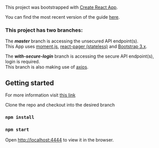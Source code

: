 This project was bootstrapped with [Create React App](https://github.com/facebookincubator/create-react-app).

You can find the most recent version of the guide [here](https://github.com/facebookincubator/create-react-app/blob/master/packages/react-scripts/template/README.md).

### This project has two branches:

The ___master___ branch is accessing the unsecured API endpoint(s).<br>
This App uses [moment.js](https://momentjs.com/), [react-pager (stateless)](https://github.com/AZaviruha/pager) and [Bootstrap 3.x](https://getbootstrap.com/docs/3.3/).

The ___with-secure-login___ branch is accessing the secure API endpoint(s), login is required.<br>
This branch is also making use of [axios](https://www.npmjs.com/package/axios).

## Getting started
For more information visit [this link](https://bitbucket.org/healthefrog/ni)

Clone the repo and checkout into the desired branch

### `npm install`
### `npm start`

Open [http://localhost:4444](http://localhost:4444) to view it in the browser.
